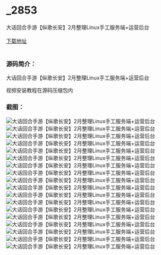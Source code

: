 # _2853
大话回合手游【纵歌长安】2月整理Linux手工服务端+运营后台
<br/></br>
[下载地址](https://www.uuid2.com/2853.html "下载地址")
<br/></br>
<h3>源码简介：</h3>
<p>大话回合手游【纵歌长安】2月整理Linux手工服务端+运营后台<p>
<p>视频安装教程在源码压缩包内<p>
<h3>截图：</h3>
<img src="https://www.uuid2.com/wp-content/uploads/img/202202/ab249ed246.jpg" alt="大话回合手游【纵歌长安】2月整理Linux手工服务端+运营后台"><img src="https://www.uuid2.com/wp-content/uploads/img/202202/97702c0450.jpg" alt="大话回合手游【纵歌长安】2月整理Linux手工服务端+运营后台"><img src="https://www.uuid2.com/wp-content/uploads/img/202202/0890c8c496.jpg" alt="大话回合手游【纵歌长安】2月整理Linux手工服务端+运营后台"><img src="https://www.uuid2.com/wp-content/uploads/img/202202/83491c6481.jpg" alt="大话回合手游【纵歌长安】2月整理Linux手工服务端+运营后台"><img src="https://www.uuid2.com/wp-content/uploads/img/202202/62ea6dc905.jpg" alt="大话回合手游【纵歌长安】2月整理Linux手工服务端+运营后台"><img src="https://www.uuid2.com/wp-content/uploads/img/202202/d51c0ef105.jpg" alt="大话回合手游【纵歌长安】2月整理Linux手工服务端+运营后台"><img src="https://www.uuid2.com/wp-content/uploads/img/202202/6416add631.jpg" alt="大话回合手游【纵歌长安】2月整理Linux手工服务端+运营后台"><img src="https://www.uuid2.com/wp-content/uploads/img/202202/cf30928575.jpg" alt="大话回合手游【纵歌长安】2月整理Linux手工服务端+运营后台"><img src="https://www.uuid2.com/wp-content/uploads/img/202202/d107509424.jpg" alt="大话回合手游【纵歌长安】2月整理Linux手工服务端+运营后台"><img src="https://www.uuid2.com/wp-content/uploads/img/202202/4d08451234.jpg" alt="大话回合手游【纵歌长安】2月整理Linux手工服务端+运营后台"><img src="https://www.uuid2.com/wp-content/uploads/img/202202/c461d74791.jpg" alt="大话回合手游【纵歌长安】2月整理Linux手工服务端+运营后台"><img src="https://www.uuid2.com/wp-content/uploads/img/202202/ced545a411.jpg" alt="大话回合手游【纵歌长安】2月整理Linux手工服务端+运营后台"><img src="https://www.uuid2.com/wp-content/uploads/img/202202/19c0913543.jpg" alt="大话回合手游【纵歌长安】2月整理Linux手工服务端+运营后台"><img src="https://www.uuid2.com/wp-content/uploads/img/202202/7bf3e20622.jpg" alt="大话回合手游【纵歌长安】2月整理Linux手工服务端+运营后台"><img src="https://www.uuid2.com/wp-content/uploads/img/202202/910c119378.jpg" alt="大话回合手游【纵歌长安】2月整理Linux手工服务端+运营后台"><img src="https://www.uuid2.com/wp-content/uploads/img/202202/a1d07ec946.jpg" alt="大话回合手游【纵歌长安】2月整理Linux手工服务端+运营后台"><img src="https://www.uuid2.com/wp-content/uploads/img/202202/8c21e7e529.jpg" alt="大话回合手游【纵歌长安】2月整理Linux手工服务端+运营后台"><img src="https://www.uuid2.com/wp-content/uploads/img/202202/e60796f976.jpg" alt="大话回合手游【纵歌长安】2月整理Linux手工服务端+运营后台">
